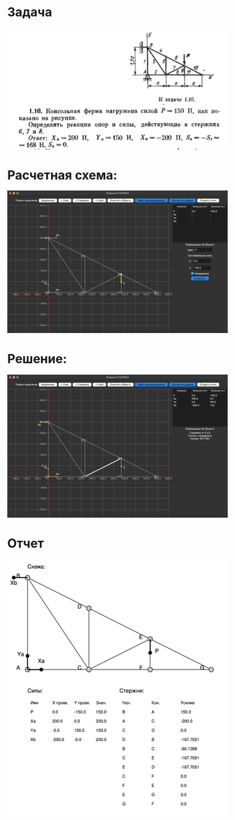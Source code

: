 # Задача
![alt text](https://github.com/arcurrated/tm_solver/blob/main/screenshots/img1.png?raw=true)
# Расчетная схема:
![alt text](https://github.com/arcurrated/tm_solver/blob/main/screenshots/img2.png?raw=true)
# Решение:
![alt text](https://github.com/arcurrated/tm_solver/blob/main/screenshots/img3.png?raw=true)
# Отчет
![alt text](https://github.com/arcurrated/tm_solver/blob/main/screenshots/img4.png?raw=true)